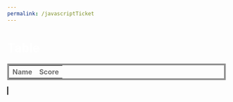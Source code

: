 ```yaml
---
permalink: /javascriptTicket
---
```

<head>
    <script src="https://code.jquery.com/jquery-1.12.4.min.js"></script>
</head>
<h1 style="color:white; text-align: left;">Table</h1>
<style>
  #sample_style{
    width: 100%;
    color:white;
    border: 4px solid #808080;
  }
</style>
<table id="table" style="width: 100%; color: #707070; border: 4px solid #909090;">
  <tr>
    <th>Name</th>
    <th>Score</th>
  </tr>
  <tbody id="get">
  </tbody>
</table>
<canvas id="canvas" width="500" height="800" style="border:1px solid #000000;"></canvas>

<script>
    function partition(arr, l, m, r){
        var n1 = m - l + 1;
        var n2 = r - m;
        var L = new Array(n1);
        var R = new Array(n2);
        
        for (var i = 0; i < n1; i++)
            L[i] = arr[l + i];
        for (var j = 0; j < n2; j++)
            R[j] = arr[m + 1 + j];
        
        var i = 0;
        var j = 0;
        var k = l;
     
        while (i < n1 && j < n2) {
            if (L[i]["score"] <= R[j]["score"]) {
                arr[k] = L[i];
                i++;
            }
            else {
                arr[k] = R[j];
                j++;
            }
            k++;
        }
        while (i < n1) {
            arr[k] = L[i];
            i++;
            k++;
        }
        while (j < n2) {
            arr[k] = R[j];
            j++;
            k++;
        }
    }
    

    function mergeSort(arr,l, r){
        if(l>=r){
            return;
        }
        var m =l+ parseInt((r-l)/2);
        mergeSort(arr,l,m);
        mergeSort(arr,m+1,r);
        partition(arr,l,m,r);
    }

    let array = [{"name":"Jason","score":1200},
            {"name":"Jaso","score":1000}];
    mergeSort(array,0,array.length-1)
    console.log(array)

    array.forEach(function (record){
        var name = record["name"];
        var score = record["score"];
        var row = '<tr>' +
            '<td>' + name + '</td>' +
            '<td>' + score + '</td>' +
            '</tr>';

        $('#table').append(row);
    });
    let c = document.getElementById("canvas");
    let ctx = c.getContext("2d");
    ctx.beginPath();
    ctx.arc(250, 400, 10, 0, 2 * Math.PI, true);
    ctx.fill();
    let clicked = false;
    c.addEventListener('mousedown', function (e) {
        // Get the target
        const target = e.target;
    
        // Get the bounding rectangle of target
        const rect = target.getBoundingClientRect();
    
        // Mouse position
        const x = e.clientX - rect.left;
        const y = e.clientY - rect.top;
        console.log(x,y);
        if (!(clicked)){
            if (245<x&&x<255 && 395<y&&y<400){
                let counter=0
                clicked = true;
                const id = setInterval(() => {
                    ctx.clearRect(0, 0, canvas.width, canvas.height);
                    ctx.beginPath();
                    ctx.arc(250, 400, 10+counter, 0, 2 * Math.PI, true);
                    ctx.fillStyle = "#30db72";
                    ctx.fill(); 
                    ctx.beginPath();
                    ctx.arc(250, 400, 10-counter, 0, 2 * Math.PI, true);
                    ctx.fillStyle = "#000000";
                    ctx.fill();
                    counter+=1;
                    if (counter==9){
                        clearInterval(id);
                    }
                  }, 50);
            }
        
        } else {
            const id = setInterval(() => {
                ctx.clearRect(0, 0, canvas.width, canvas.height);
                ctx.beginPath();
                ctx.arc(250, 400, 10+counter, 0, 2 * Math.PI, true);
                ctx.fillStyle = "#30db72";
                ctx.fill(); 
                ctx.beginPath();
                ctx.arc(250, 400, 10-counter, 0, 2 * Math.PI, true);
                ctx.fillStyle = "#000000";
                ctx.fill();
                counter-=1;
                if (counter==0){
                    clearInterval(id);
                }
              }, 50);
        }
    });
</script>
